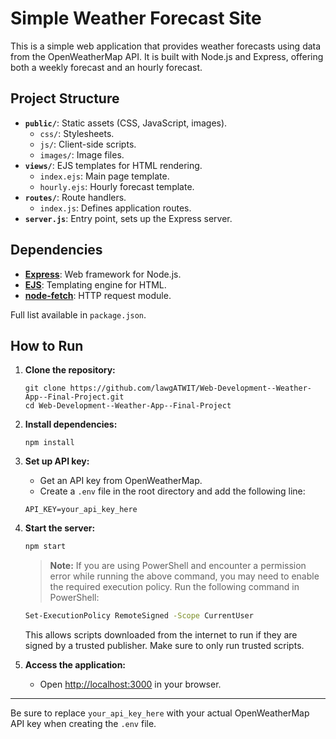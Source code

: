 # Simple Weather Forecast Site

This is a simple web application that provides weather forecasts using data from the OpenWeatherMap API. It is built with Node.js and Express, offering both a weekly forecast and an hourly forecast.

## Project Structure

- **`public/`**: Static assets (CSS, JavaScript, images).
  - `css/`: Stylesheets.
  - `js/`: Client-side scripts.
  - `images/`: Image files.
- **`views/`**: EJS templates for HTML rendering.
  - `index.ejs`: Main page template.
  - `hourly.ejs`: Hourly forecast template.
- **`routes/`**: Route handlers.
  - `index.js`: Defines application routes.
- **`server.js`**: Entry point, sets up the Express server.

## Dependencies

- **[Express](https://expressjs.com/)**: Web framework for Node.js.  
- **[EJS](https://ejs.co/)**: Templating engine for HTML.  
- **[node-fetch](https://www.npmjs.com/package/node-fetch)**: HTTP request module.  

Full list available in `package.json`.

## How to Run

1. **Clone the repository:**

   ```
   git clone https://github.com/lawgATWIT/Web-Development--Weather-App--Final-Project.git
   cd Web-Development--Weather-App--Final-Project
   ```

2. **Install dependencies:**

   ```
   npm install
   ```

3. **Set up API key:**
   - Get an API key from OpenWeatherMap.  
   - Create a `.env` file in the root directory and add the following line:

   ```
   API_KEY=your_api_key_here
   ```

4. **Start the server:**

   ```bash
   npm start
   ```

   > **Note:** If you are using PowerShell and encounter a permission error while running the above command, you may need to enable the required execution policy. Run the following command in PowerShell:

   ```bash
   Set-ExecutionPolicy RemoteSigned -Scope CurrentUser
   ```

   This allows scripts downloaded from the internet to run if they are signed by a trusted publisher. Make sure to only run trusted scripts.

5. **Access the application:**
   - Open [http://localhost:3000](http://localhost:3000) in your browser.

---

Be sure to replace `your_api_key_here` with your actual OpenWeatherMap API key when creating the `.env` file.
